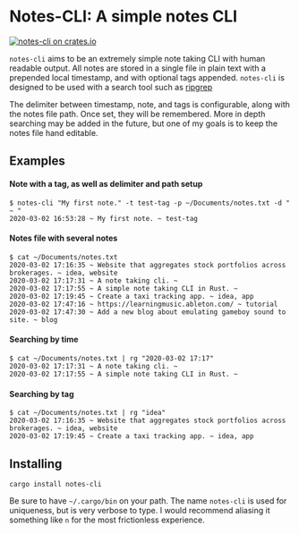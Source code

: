 Notes-CLI: A simple notes CLI
========================================

[![notes-cli on crates.io][cratesio-image]][cratesio]

[cratesio-image]: https://img.shields.io/crates/v/notes-cli.svg
[cratesio]: https://crates.io/crates/notes-cli

`notes-cli` aims to be an extremely simple note taking CLI with human readable output.
All notes are stored in a single file in plain text with a prepended local timestamp, and
with optional tags appended. `notes-cli` is designed to be used with a search tool such
as [ripgrep](https://github.com/BurntSushi/ripgrep)

The delimiter between timestamp, note, and tags is configurable, along with the notes
file path. Once set, they will be remembered. More in depth searching may be added in
the future, but one of my goals is to keep the notes file hand editable.

## Examples

#### Note with a tag, as well as delimiter and path setup
```
$ notes-cli "My first note." -t test-tag -p ~/Documents/notes.txt -d " ~ "
2020-03-02 16:53:28 ~ My first note. ~ test-tag
```

#### Notes file with several notes
```
$ cat ~/Documents/notes.txt 
2020-03-02 17:16:35 ~ Website that aggregates stock portfolios across brokerages. ~ idea, website
2020-03-02 17:17:31 ~ A note taking cli. ~ 
2020-03-02 17:17:55 ~ A simple note taking CLI in Rust. ~ 
2020-03-02 17:19:45 ~ Create a taxi tracking app. ~ idea, app
2020-03-02 17:47:16 ~ https://learningmusic.ableton.com/ ~ tutorial
2020-03-02 17:47:30 ~ Add a new blog about emulating gameboy sound to site. ~ blog
```

#### Searching by time
```
$ cat ~/Documents/notes.txt | rg "2020-03-02 17:17"
2020-03-02 17:17:31 ~ A note taking cli. ~ 
2020-03-02 17:17:55 ~ A simple note taking CLI in Rust. ~
```

#### Searching by tag
```
$ cat ~/Documents/notes.txt | rg "idea"
2020-03-02 17:16:35 ~ Website that aggregates stock portfolios across brokerages. ~ idea, website
2020-03-02 17:19:45 ~ Create a taxi tracking app. ~ idea, app
```

## Installing

```
cargo install notes-cli 
```
Be sure to have `~/.cargo/bin` on your path. The name `notes-cli` is used for uniqueness, but is very
verbose to type. I would recommend aliasing it something like `n` for the most frictionless experience.